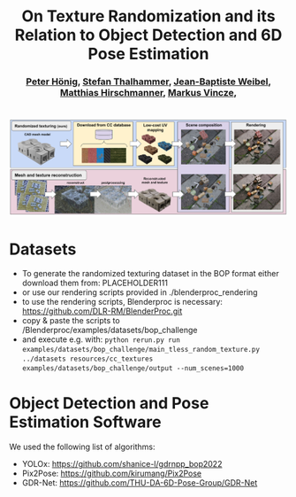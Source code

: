 <h1 align="center">
On Texture Randomization and its Relation to Object Detection and 6D
Pose Estimation
</h1>

<div align="center">
<h3>
<a href="https://github.com/hoenigpeter">Peter Hönig</a>,
<a href="https://github.com/sThalham">Stefan Thalhammer</a>,
<a href="https://github.com/jibweb">Jean-Baptiste Weibel</a>,
<a href="https://github.com/hirschmanner">Matthias Hirschmanner</a>,
<a href="http://github.com/v4r-tuwien">Markus Vincze</a>,
<br>
<br>
</h3>
</div>

![Pipeline](images/pipeline.jpg)

# Datasets
- To generate the randomized texturing dataset in the BOP format either download them from: PLACEHOLDER111
- or use our rendering scripts provided in ./blenderproc_rendering
- to use the rendering scripts, Blenderproc is necessary: https://github.com/DLR-RM/BlenderProc.git
- copy & paste the scripts to /Blenderproc/examples/datasets/bop_challenge
- and execute e.g. with: `python rerun.py run examples/datasets/bop_challenge/main_tless_random_texture.py ../datasets resources/cc_textures examples/datasets/bop_challenge/output --num_scenes=1000`

# Object Detection and Pose Estimation Software
We used the following list of algorithms:
- YOLOx: https://github.com/shanice-l/gdrnpp_bop2022
- Pix2Pose: https://github.com/kirumang/Pix2Pose
- GDR-Net: https://github.com/THU-DA-6D-Pose-Group/GDR-Net
